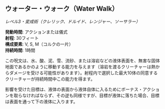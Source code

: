 ## ウォーター・ウォーク（Water Walk）
*レベル3・変成術（クレリック、ドルイド、レンジャー、ソーサラー）*

**発動時間**: アクションまたは儀式  
**射程**: 30フィート  
**構成要素**: V, S, M（コルクの一片）  
**持続時間**: 1時間

この呪文は、水、酸、泥、雪、流砂、または溶岩などの液体表面を、無害な固体地面であるかのように移動する能力を与えます（溶岩を渡るクリーチャーは熱からダメージを受ける可能性があります）。射程内で選択した最大10体の同意するクリーチャーが持続時間中この能力を得ます。

影響を受けた目標は、液体の表面から液体自体に入るためにボーナス・アクションを取らなければならず、その逆も同様ですが、目標が液体に落ちた場合、目標は表面を通って下の液体に入ります。